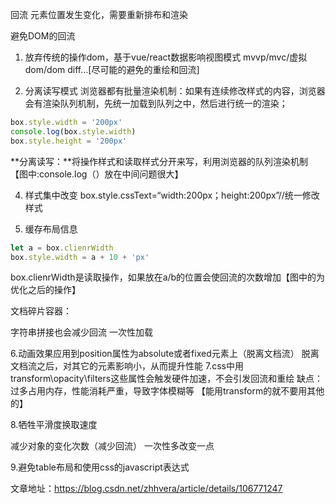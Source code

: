 回流
元素位置发生变化，需要重新排布和渲染

避免DOM的回流
1. 放弃传统的操作dom，基于vue/react数据影响视图模式
mvvp/mvc/虚拟dom/dom diff…[尽可能的避免的重绘和回流]

2. 分离读写模式
浏览器都有批量渲染机制：如果有连续修改样式的内容，浏览器会有渲染队列机制，先统一加载到队列之中，然后进行统一的渲染；

```js
box.style.width = '200px'
console.log(box.style.width)
box.style.height = '200px'
```

**分离读写：**将操作样式和读取样式分开来写，利用浏览器的队列渲染机制【图中:console.log（）放在中间问题很大】

4. 样式集中改变
box.style.cssText=“width:200px；height:200px”//统一修改样式

5. 缓存布局信息
   
```js
let a = box.clienrWidth
box.style.width = a + 10 + 'px'
```

box.clienrWidth是读取操作，如果放在a/b的位置会使回流的次数增加【图中的为优化之后的操作】

文档碎片容器：

字符串拼接也会减少回流
一次性加载

6.动画效果应用到position属性为absolute或者fixed元素上（脱离文档流）
脱离文档流之后，对其它的元素影响小，从而提升性能
7.css中用transform\opacity\filters这些属性会触发硬件加速，不会引发回流和重绘
缺点：过多占用内存，性能消耗严重，导致字体模糊等
【能用transform的就不要用其他的】

8.牺牲平滑度换取速度

减少对象的变化次数（减少回流）
一次性多改变一点

9.避免table布局和使用css的javascript表达式

文章地址：https://blog.csdn.net/zhhvera/article/details/106771247